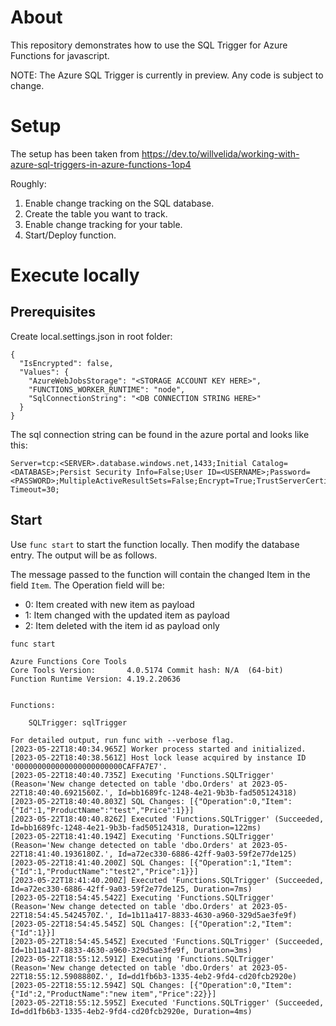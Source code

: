 # About

This repository demonstrates how to use the SQL Trigger for Azure Functions for javascript.

NOTE: The Azure SQL Trigger is currently in preview. Any code is subject to change.

# Setup

The setup has been taken from https://dev.to/willvelida/working-with-azure-sql-triggers-in-azure-functions-1op4

Roughly: 

1. Enable change tracking on the SQL database.
2. Create the table you want to track.
3. Enable change tracking for your table.
4. Start/Deploy function.

# Execute locally

## Prerequisites

Create local.settings.json in root folder:

```
{
  "IsEncrypted": false,
  "Values": {
    "AzureWebJobsStorage": "<STORAGE ACCOUNT KEY HERE>",
    "FUNCTIONS_WORKER_RUNTIME": "node",
    "SqlConnectionString": "<DB CONNECTION STRING HERE>"
  }
}
```

The sql connection string can be found in the azure portal and looks like this:

```
Server=tcp:<SERVER>.database.windows.net,1433;Initial Catalog=<DATABASE>;Persist Security Info=False;User ID=<USERNAME>;Password=<PASSWORD>;MultipleActiveResultSets=False;Encrypt=True;TrustServerCertificate=False;Connection Timeout=30;
```

## Start

Use `func start` to start the function locally. Then modify the database entry. The output will be as follows.

The message passed to the function will contain the changed Item in the field `Item`. The Operation field will be:

- 0: Item created with new item as payload
- 1: Item changed with the updated item as payload
- 2: Item deleted with the item id as payload only


```
func start

Azure Functions Core Tools
Core Tools Version:       4.0.5174 Commit hash: N/A  (64-bit)
Function Runtime Version: 4.19.2.20636


Functions:

	SQLTrigger: sqlTrigger

For detailed output, run func with --verbose flag.
[2023-05-22T18:40:34.965Z] Worker process started and initialized.
[2023-05-22T18:40:38.561Z] Host lock lease acquired by instance ID '000000000000000000000000CAFFA7E7'.
[2023-05-22T18:40:40.735Z] Executing 'Functions.SQLTrigger' (Reason='New change detected on table 'dbo.Orders' at 2023-05-22T18:40:40.6921560Z.', Id=bb1689fc-1248-4e21-9b3b-fad505124318)
[2023-05-22T18:40:40.803Z] SQL Changes: [{"Operation":0,"Item":{"Id":1,"ProductName":"test","Price":1}}]
[2023-05-22T18:40:40.826Z] Executed 'Functions.SQLTrigger' (Succeeded, Id=bb1689fc-1248-4e21-9b3b-fad505124318, Duration=122ms)
[2023-05-22T18:41:40.194Z] Executing 'Functions.SQLTrigger' (Reason='New change detected on table 'dbo.Orders' at 2023-05-22T18:41:40.1936180Z.', Id=a72ec330-6886-42ff-9a03-59f2e77de125)
[2023-05-22T18:41:40.200Z] SQL Changes: [{"Operation":1,"Item":{"Id":1,"ProductName":"test2","Price":1}}]
[2023-05-22T18:41:40.200Z] Executed 'Functions.SQLTrigger' (Succeeded, Id=a72ec330-6886-42ff-9a03-59f2e77de125, Duration=7ms)
[2023-05-22T18:54:45.542Z] Executing 'Functions.SQLTrigger' (Reason='New change detected on table 'dbo.Orders' at 2023-05-22T18:54:45.5424570Z.', Id=1b11a417-8833-4630-a960-329d5ae3fe9f)
[2023-05-22T18:54:45.545Z] SQL Changes: [{"Operation":2,"Item":{"Id":1}}]
[2023-05-22T18:54:45.545Z] Executed 'Functions.SQLTrigger' (Succeeded, Id=1b11a417-8833-4630-a960-329d5ae3fe9f, Duration=3ms)
[2023-05-22T18:55:12.591Z] Executing 'Functions.SQLTrigger' (Reason='New change detected on table 'dbo.Orders' at 2023-05-22T18:55:12.5908880Z.', Id=dd1fb6b3-1335-4eb2-9fd4-cd20fcb2920e)
[2023-05-22T18:55:12.594Z] SQL Changes: [{"Operation":0,"Item":{"Id":2,"ProductName":"new item","Price":22}}]
[2023-05-22T18:55:12.595Z] Executed 'Functions.SQLTrigger' (Succeeded, Id=dd1fb6b3-1335-4eb2-9fd4-cd20fcb2920e, Duration=4ms)
```

